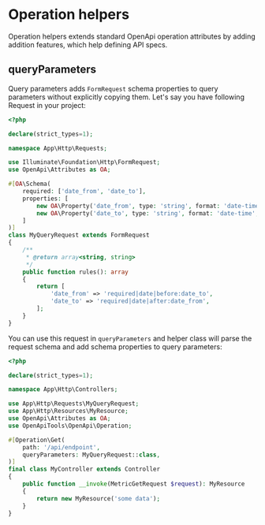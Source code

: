 # Operation helpers

Operation helpers extends standard OpenApi operation attributes by adding addition features, which help defining API specs.

## queryParameters

Query parameters adds `FormRequest` schema properties to query parameters without explicitly copying them. Let's say
you have following Request in your project:

```php
<?php

declare(strict_types=1);

namespace App\Http\Requests;

use Illuminate\Foundation\Http\FormRequest;
use OpenApi\Attributes as OA;

#[OA\Schema(
    required: ['date_from', 'date_to'],
    properties: [
        new OA\Property('date_from', type: 'string', format: 'date-time', example: '2025-05-01T00:00:00Z'),
        new OA\Property('date_to', type: 'string', format: 'date-time', example: '2025-06-01T00:00:00Z'),
    ]
)]
class MyQueryRequest extends FormRequest
{
    /**
     * @return array<string, string>
     */
    public function rules(): array
    {
        return [
            'date_from' => 'required|date|before:date_to',
            'date_to' => 'required|date|after:date_from',
        ];
    }
}
```

You can use this request in `queryParameters` and helper class will parse the request schema and add schema properties to query parameters:

```php
<?php

declare(strict_types=1);

namespace App\Http\Controllers;

use App\Http\Requests\MyQueryRequest;
use App\Http\Resources\MyResource;
use OpenApi\Attributes as OA;
use OpenApiTools\OpenApi\Operation;

#[Operation\Get(
    path: '/api/endpoint',
    queryParameters: MyQueryRequest::class,
)]
final class MyController extends Controller
{
    public function __invoke(MetricGetRequest $request): MyResource
    {
        return new MyResource('some data');
    }
}
```

